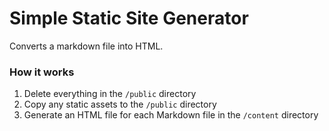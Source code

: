 # Simple Static Site Generator

Converts a markdown file into HTML.

### How it works

1. Delete everything in the `/public` directory
2. Copy any static assets to the `/public` directory
3. Generate an HTML file for each Markdown file in the `/content` directory
